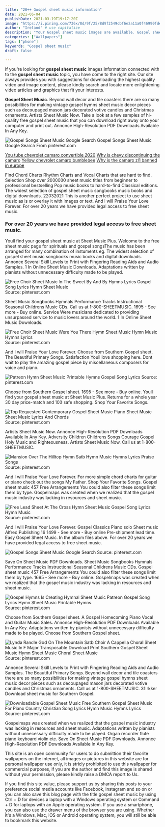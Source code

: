 ```yaml
---
title: "20++ Gospel sheet music information"
date: 2021-06-04
publishDate: 2021-03-19T19:17:20Z
image: "https://i.pinimg.com/736x/8d/9f/25/8d9f2549cbf6e2a11a0f46990fded1fc.jpg"
author: "Ireland" # use capitalize
description: "Your Gospel sheet music images are available. Gospel sheet music are a topic that is being searched for and liked by netizens today. You can Download the Gospel sheet music files here. Download all royalty-free images."
categories: ["Wallpapers"]
tags: ["phone"]
keywords: "Gospel sheet music"
draft: false

---
```


If you're looking for **gospel sheet music** images information connected with to the **gospel sheet music** topic, you have come to the right  site.  Our site always  provides you with  suggestions  for downloading  the highest  quality video and image  content, please kindly search and locate more enlightening video articles and graphics  that fit your interests.

**Gospel Sheet Music**. Beyond wall decor and tile coasters there are so many possibilities for making vintage gospel hymns sheet music decor pieces such as decoupaged mason jars decorated votive candles and Christmas ornaments. Artists Sheet Music Now. Take a look at a few samples of hi-quality free gospel sheet music that you can download right away onto your computer and print out. Annonce High-Resolution PDF Downloads Available In Any Key.

![Gospel Songs Sheet Music Google Search](https://i.pinimg.com/originals/0d/e0/b5/0de0b5f1f340cda99a9cb79f43b414c7.jpg "Gospel Songs Sheet Music Google Search")
Gospel Songs Sheet Music Google Search From pinterest.com

[You tube chevrolet camaro convertible 2020](/you-tube-chevrolet-camaro-convertible-2020/)
[Why is chevy discontinuing the camaro](/why-is-chevy-discontinuing-the-camaro/)
[Yellow chevrolet camaro bumblebee](/yellow-chevrolet-camaro-bumblebee/)
[Why is the camaro zl1 banned in europe](/why-is-the-camaro-zl1-banned-in-europe/)

Find Chord Charts Rhythm Charts and Vocal Charts that are hard to find. Selection Shop over 2000000 sheet music titles from beginner to professional bestselling Pop music books to hard-to-find Classical editions. The widest selection of gospel sheet music songbooks music books and digital downloads. 22032021 This is another perfect project to use sheet music as is or overlay it with images or text. And I will Praise Your Love Forever. For over 20 years we have provided legal access to free sheet music.

### For over 20 years we have provided legal access to free sheet music.

Youll find your gospel sheet music at Sheet Music Plus. Welcome to the free sheet music page for spirituals and gospel songsThe music has been arranged for many combination of instuments eg. The widest selection of gospel sheet music songbooks music books and digital downloads. Annonce Several Skill Levels to Print with Fingering Reading Aids and Audio Samples. 1 In Online Sheet Music Downloads. Adaptations written by pianists without unnecessary difficulty made to be played.


![Free Choir Sheet Music In The Sweet By And By Hymns Lyrics Gospel Song Lyrics Hymn Sheet Music](https://i.pinimg.com/originals/a5/c5/7f/a5c57fb25b5c0c276cb5051552df8660.jpg "Free Choir Sheet Music In The Sweet By And By Hymns Lyrics Gospel Song Lyrics Hymn Sheet Music")
Source: pinterest.com

Sheet Music Songbooks Hymnals Performance Tracks Instructional Seasonal Childrens Music CDs. Call us at 1-800-SHEETMUSIC. 1695 - See more - Buy online. Service Were musicians dedicated to providing unsurpassed service to music lovers around the world. 1 In Online Sheet Music Downloads.

![Free Choir Sheet Music Were You There Hymn Sheet Music Hymn Music Hymns Lyrics](https://i.pinimg.com/originals/a4/80/73/a480739c0d882731d261830ac2c440a3.jpg "Free Choir Sheet Music Were You There Hymn Sheet Music Hymn Music Hymns Lyrics")
Source: pinterest.com

And I will Praise Your Love Forever. Choose from Southern Gospel sheet. The Beautiful Primary Songs. Satisfaction Youll love shopping here. Dont wait to play the amazing gospel piece by miscellaneous composers for voice and piano.

![Patreon Hymn Sheet Music Printable Hymns Gospel Song Lyrics](https://i.pinimg.com/originals/0b/12/b4/0b12b4ca1e2aafee663dff786c04cfd0.jpg "Patreon Hymn Sheet Music Printable Hymns Gospel Song Lyrics")
Source: pinterest.com

Choose from Southern Gospel sheet. 1695 - See more - Buy online. Youll find your gospel sheet music at Sheet Music Plus. Returns for a whole year 30 day price-match and 100 safe shopping. Shop Your Favorite Songs.

![Top Requested Contemporary Gospel Sheet Music Piano Sheet Music Sheet Music Lyrics And Chords](https://i.pinimg.com/originals/8e/05/ca/8e05cae936c15c8c447488b74fa896ca.jpg "Top Requested Contemporary Gospel Sheet Music Piano Sheet Music Sheet Music Lyrics And Chords")
Source: pinterest.com

Artists Sheet Music Now. Annonce High-Resolution PDF Downloads Available In Any Key. Adversity Children Childrens Songs Courage Gospel Holy Music and Righteousness. Artists Sheet Music Now. Call us at 1-800-SHEETMUSIC.

![Mansion Over The Hilltop Hymn Satb Hymn Music Hymns Lyrics Praise Songs](https://i.pinimg.com/originals/67/d7/9c/67d79ce63ef9c50cf6d62bb9b8b591ff.jpg "Mansion Over The Hilltop Hymn Satb Hymn Music Hymns Lyrics Praise Songs")
Source: pinterest.com

And I will Praise Your Love Forever. For more simple chord charts for guitar or piano check out the songs My Father. Shop Your Favorite Songs. Gospel sheet music 457 Free Arrangements You could also filter these songs limit them by type. Gospelmaps was created when we realized that the gospel music industry was lacking in resources and sheet music.

![Free Lead Sheet At The Cross Hymn Sheet Music Gospel Song Lyrics Hymn Music](https://i.pinimg.com/originals/48/f2/61/48f261cc9db7e5665ca59b3ec5119c60.jpg "Free Lead Sheet At The Cross Hymn Sheet Music Gospel Song Lyrics Hymn Music")
Source: pinterest.com

And I will Praise Your Love Forever. Gospel Classics Piano solo Sheet music Alfred Publishing 16 1499 - See more - Buy online Pre-shipment lead time. Easy Gospel Sheet Music. In the album files above. For over 20 years we have provided legal access to free sheet music.

![Gospel Songs Sheet Music Google Search](https://i.pinimg.com/originals/0d/e0/b5/0de0b5f1f340cda99a9cb79f43b414c7.jpg "Gospel Songs Sheet Music Google Search")
Source: pinterest.com

Save On Sheet Music PDF Downloads. Sheet Music Songbooks Hymnals Performance Tracks Instructional Seasonal Childrens Music CDs. Gospel sheet music 457 Free Arrangements You could also filter these songs limit them by type. 1695 - See more - Buy online. Gospelmaps was created when we realized that the gospel music industry was lacking in resources and sheet music.

![Gospel Hymns Is Creating Hymnal Sheet Music Patreon Gospel Song Lyrics Hymn Sheet Music Printable Hymns](https://i.pinimg.com/originals/9c/5f/48/9c5f48459b3d6287d75246186ea8975a.jpg "Gospel Hymns Is Creating Hymnal Sheet Music Patreon Gospel Song Lyrics Hymn Sheet Music Printable Hymns")
Source: pinterest.com

Choose from Southern Gospel sheet. A Gospel Homecoming Piano Vocal and Guitar Music Sales. Annonce High-Resolution PDF Downloads Available In Any Key. Adaptations written by pianists without unnecessary difficulty made to be played. Choose from Southern Gospel sheet.

![Lynda Randle God On The Mountain Satb Choir A Cappella Choral Sheet Music In F Major Transposable Download Print Southern Gospel Sheet Music Hymn Sheet Music Choral Sheet Music](https://i.pinimg.com/originals/0f/20/60/0f206018488d421c4494f9fd8c4d786c.gif "Lynda Randle God On The Mountain Satb Choir A Cappella Choral Sheet Music In F Major Transposable Download Print Southern Gospel Sheet Music Hymn Sheet Music Choral Sheet Music")
Source: pinterest.com

Annonce Several Skill Levels to Print with Fingering Reading Aids and Audio Samples. The Beautiful Primary Songs. Beyond wall decor and tile coasters there are so many possibilities for making vintage gospel hymns sheet music decor pieces such as decoupaged mason jars decorated votive candles and Christmas ornaments. Call us at 1-800-SHEETMUSIC. 31 rkker Download sheet music for Southern Gospel.

![Downloadable Gospel Sheet Music Free Southern Gospel Sheet Music For Piano Country Christian Song Lyrics Hymn Music Hymns Lyrics](https://i.pinimg.com/736x/8d/9f/25/8d9f2549cbf6e2a11a0f46990fded1fc.jpg "Downloadable Gospel Sheet Music Free Southern Gospel Sheet Music For Piano Country Christian Song Lyrics Hymn Music Hymns Lyrics")
Source: pinterest.com

Gospelmaps was created when we realized that the gospel music industry was lacking in resources and sheet music. Adaptations written by pianists without unnecessary difficulty made to be played. Organ recorder flute piano keyboard violin etc. Save On Sheet Music PDF Downloads. Annonce High-Resolution PDF Downloads Available In Any Key.

This site is an open community for users to do submittion their favorite wallpapers on the internet, all images or pictures in this website are for personal wallpaper use only, it is stricly prohibited to use this wallpaper for commercial purposes, if you are the author and find this image is shared without your permission, please kindly raise a DMCA report to Us.

If you find this site value, please support us by sharing this posts to your preference social media accounts like Facebook, Instagram and so on or you can also save this blog page with the title gospel sheet music by using Ctrl + D for devices a laptop with a Windows operating system or Command + D for laptops with an Apple operating system. If you use a smartphone, you can also use the drawer menu of the browser you are using. Whether it's a Windows, Mac, iOS or Android operating system, you will still be able to bookmark this website.
